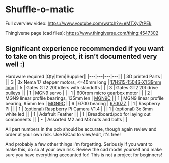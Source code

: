 # Shuffle-o-matic

Full overview video:
https://www.youtube.com/watch?v=eMTXyl7tPEk

Thingiverse page (cad files):
https://www.thingiverse.com/thing:4547302

## Significant experience recommended if you want to take on this project, it isn't documented very well :)

Hardware required
|Qty|Item|Supplier||
|---|---|---|---|
| | 3D printed Parts | |
| 3 | 3x Nema 17 stepper motors, <=40mm long | [17HS15-1504S-X1 39mm long](https://www.aliexpress.com/item/1005002191787745.html?spm=2114.12010612.8148356.4.2bca2904n3VYBm)|
| 5 | Gates GT2 20t idlers with standoffs | |
| 3 | Gates GT2 20t drive pulleys | |
| 1 | MGN9 servo | |
| 1 | 600rpm micro gearbox motor | |
| 2 | MGN9 linear profile bearings, 135mm len | [MGN9C](https://www.aliexpress.com/item/32773296501.html?spm=a2g0o.cart.0.0.54873c00SIeLte&mp=1) |
| 1 | MGN9 linear profile bearing, 95mm len | [MGN9C](https://www.aliexpress.com/item/32773296501.html?spm=a2g0o.cart.0.0.54873c00SIeLte&mp=1) |
| 6 | 6700 bearing | [6700ZZ](https://www.aliexpress.com/item/32852057465.html?spm=a2g0o.cart.0.0.54873c00SIeLte&mp=1) |
| 1 | Raspberry Pi | |
| 1 | (optional) Raspberry Pi Camera V1.4 | |
| 1 | (optional) 3x 3mm white led | |
| 1 | Adafruit Feather | |
| 1 | Breadboard/pcb for laying out components | |
| ~ | Assorted M2 and M3 nuts and bolts | |

All part numbers in the pcb should be accurate, though again review and order at your own risk. Use KiCad to view/edit, it's free!

And probably a few other things I'm forgetting. Seriously if you want to make this, do so at your own risk. Review the cad model yourself and make sure you have everything accounted for! This is not a project for beginners!

